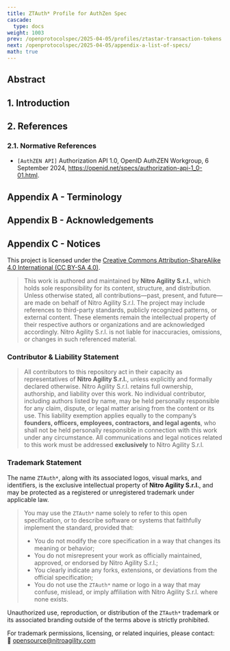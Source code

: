 ```yaml
---
title: ZTAuth* Profile for AuthZen Spec
cascade:
  type: docs
weight: 1003
prev: /openprotocolspec/2025-04-05/profiles/ztastar-transaction-tokens
next: /openprotocolspec/2025-04-05/appendix-a-list-of-specs/
math: true
---
```

## Abstract

## 1. Introduction

## 2. References

### 2.1. Normative References

- `[AuthZEN API]` Authorization API 1.0, OpenID AuthZEN Workgroup, 6 September 2024, <https://openid.net/specs/authorization-api-1_0-01.html>.

## Appendix A - Terminology

## Appendix B - Acknowledgements

## Appendix C - Notices

This project is licensed under the [Creative Commons Attribution-ShareAlike 4.0 International (CC BY-SA 4.0)](https://creativecommons.org/licenses/by-sa/4.0/).

> This work is authored and maintained by **Nitro Agility S.r.l.**, which holds sole responsibility for its content, structure, and distribution. Unless otherwise stated, all contributions—past, present, and future—are made on behalf of Nitro Agility S.r.l.
> The project may include references to third-party standards, publicly recognized patterns, or external content. These elements remain the intellectual property of their respective authors or organizations and are acknowledged accordingly.
> Nitro Agility S.r.l. is not liable for inaccuracies, omissions, or changes in such referenced material.

### Contributor & Liability Statement

> All contributors to this repository act in their capacity as representatives of **Nitro Agility S.r.l.**, unless explicitly and formally declared otherwise.
> Nitro Agility S.r.l. retains full ownership, authorship, and liability over this work. No individual contributor, including authors listed by name, may be held personally responsible for any claim, dispute, or legal matter arising from the content or its use.
> This liability exemption applies equally to the company’s **founders, officers, employees, contractors, and legal agents**, who shall not be held personally responsible in connection with this work under any circumstance.
> All communications and legal notices related to this work must be addressed **exclusively** to Nitro Agility S.r.l.

### Trademark Statement

The name `ZTAuth*`, along with its associated logos, visual marks, and identifiers, is the exclusive intellectual property of **Nitro Agility S.r.l.**, and may be protected as a registered or unregistered trademark under applicable law.

> You may use the `ZTAuth*` name solely to refer to this open specification, or to describe software or systems that faithfully implement the standard, provided that:
>
> - You do not modify the core specification in a way that changes its meaning or behavior;
> - You do not misrepresent your work as officially maintained, approved, or endorsed by Nitro Agility S.r.l.;
> - You clearly indicate any forks, extensions, or deviations from the official specification;
> - You do not use the `ZTAuth*` name or logo in a way that may confuse, mislead, or imply affiliation with Nitro Agility S.r.l. where none exists.

Unauthorized use, reproduction, or distribution of the `ZTAuth*` trademark or its associated branding outside of the terms above is strictly prohibited.

For trademark permissions, licensing, or related inquiries, please contact:  
📧 [opensource@nitroagility.com](mailto:opensource@nitroagility.com)
